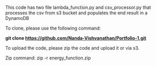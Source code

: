 This code has two file lambda_function.py and csv_processor.py that processes the csv from s3 bucket and populates the end result in a DynamoDB

To clone, please use the following command:

**git clone https://github.com/Nanda-Vishvanathan/Portfolio-1.git**

To upload the code, please zip the code and upload it or via s3.

Zip command: zip -r energy_function.zip
